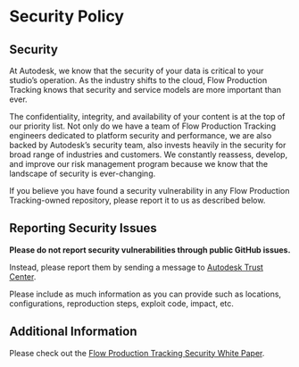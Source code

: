 # Security Policy

## Security

At Autodesk, we know that the security of your data is critical to your studio’s
operation.
As the industry shifts to the cloud, Flow Production Tracking knows that security
and service models are more important than ever.

The confidentiality, integrity, and availability of your content is at the top
of our priority list.
Not only do we have a team of Flow Production Tracking engineers dedicated to
platform security and performance, we are also backed by Autodesk’s security team,
also invests heavily in the security for broad range of industries and customers.
We constantly reassess, develop, and improve our risk management program because
we know that the landscape of security is ever-changing.

If you believe you have found a security vulnerability in any
Flow Production Tracking-owned repository, please report it to us as described below.


## Reporting Security Issues

**Please do not report security vulnerabilities through public GitHub issues.**

Instead, please report them by sending a message to
[Autodesk Trust Center](https://www.autodesk.com/trust/contact-us).

Please include as much information as you can provide such as locations,
configurations, reproduction steps, exploit code, impact, etc.


## Additional Information

Please check out the [Flow Production Tracking Security White Paper](https://help.autodesk.com/view/SGSUB/ENU/?guid=SG_Administrator_ar_general_security_ar_security_white_paper_html).
